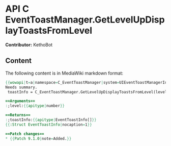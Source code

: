 # API C EventToastManager.GetLevelUpDisplayToastsFromLevel

**Contributor:** KethoBot

## Content

The following content is in MediaWiki markdown format:

```mediawiki
{{wowapi|t=a|namespace=C_EventToastManager|system=UIEventToastManagerInfo}}
Needs summary.
 toastInfo = C_EventToastManager.GetLevelUpDisplayToastsFromLevel(level)

==Arguments==
:;level:{{apitype|number}}

==Returns==
:;toastInfo:{{apitype|EventToastInfo[]}}
{{:Struct EventToastInfo|nocaption=1}}

==Patch changes==
* {{Patch 9.1.0|note=Added.}}
```